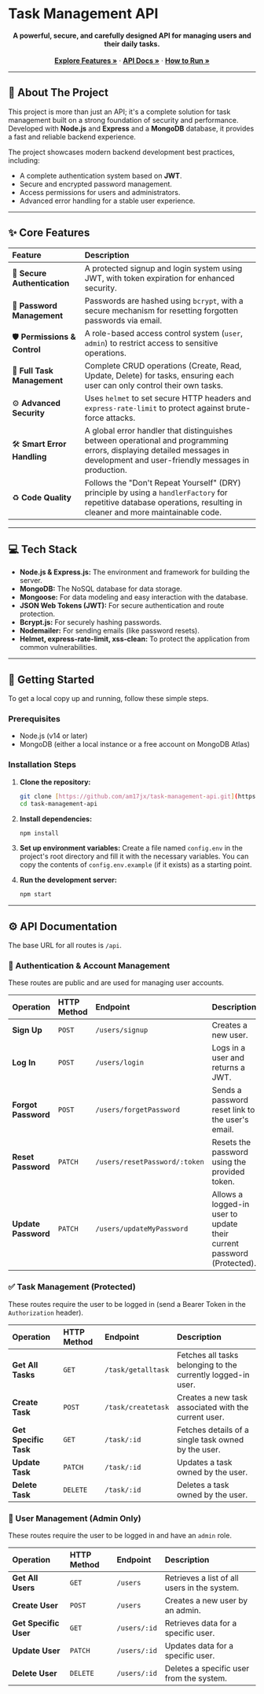 # Task Management API



<p align="center">
  <strong>A powerful, secure, and carefully designed API for managing users and their daily tasks.</strong>
  <br />
  <br />
  <a href="#✨-core-features"><strong>Explore Features »</strong></a>
  ·
  <a href="#-api-documentation"><strong>API Docs »</strong></a>
  ·
  <a href="#-getting-started"><strong>How to Run »</strong></a>
</p>

---

## 🚀 About The Project

This project is more than just an API; it's a complete solution for task management built on a strong foundation of security and performance. Developed with **Node.js** and **Express** and a **MongoDB** database, it provides a fast and reliable backend experience.

The project showcases modern backend development best practices, including:
* A complete authentication system based on **JWT**.
* Secure and encrypted password management.
* Access permissions for users and administrators.
* Advanced error handling for a stable user experience.

---

## ✨ Core Features

| Feature | Description |
| :--- | :--- |
| 🔐 **Secure Authentication** | A protected signup and login system using JWT, with token expiration for enhanced security. |
| 🔑 **Password Management** | Passwords are hashed using `bcrypt`, with a secure mechanism for resetting forgotten passwords via email. |
| 🛡️ **Permissions & Control**| A role-based access control system (`user`, `admin`) to restrict access to sensitive operations. |
| 📝 **Full Task Management**| Complete CRUD operations (Create, Read, Update, Delete) for tasks, ensuring each user can only control their own tasks. |
| ⚙️ **Advanced Security** | Uses `helmet` to set secure HTTP headers and `express-rate-limit` to protect against brute-force attacks. |
| 🛠️ **Smart Error Handling**| A global error handler that distinguishes between operational and programming errors, displaying detailed messages in development and user-friendly messages in production. |
| ♻️ **Code Quality** | Follows the "Don't Repeat Yourself" (DRY) principle by using a `handlerFactory` for repetitive database operations, resulting in cleaner and more maintainable code. |

---

## 💻 Tech Stack

* **Node.js & Express.js:** The environment and framework for building the server.
* **MongoDB:** The NoSQL database for data storage.
* **Mongoose:** For data modeling and easy interaction with the database.
* **JSON Web Tokens (JWT):** For secure authentication and route protection.
* **Bcrypt.js:** For securely hashing passwords.
* **Nodemailer:** For sending emails (like password resets).
* **Helmet, express-rate-limit, xss-clean:** To protect the application from common vulnerabilities.

---

## 🏁 Getting Started

To get a local copy up and running, follow these simple steps.

### Prerequisites

* Node.js (v14 or later)
* MongoDB (either a local instance or a free account on MongoDB Atlas)

### Installation Steps

1.  **Clone the repository:**
    ```bash
    git clone [https://github.com/am17jx/task-management-api.git](https://github.com/am17jx/task-management-api.git)
    cd task-management-api
    ```

2.  **Install dependencies:**
    ```bash
    npm install
    ```

3.  **Set up environment variables:**
    Create a file named `config.env` in the project's root directory and fill it with the necessary variables. You can copy the contents of `config.env.example` (if it exists) as a starting point.

4.  **Run the development server:**
    ```bash
    npm start
    ```

---

## ⚙️ API Documentation

The base URL for all routes is `/api`.

### 👤 Authentication & Account Management

These routes are public and are used for managing user accounts.

| Operation | HTTP Method | Endpoint | Description |
| :--- | :--- | :--- | :--- |
| **Sign Up** | `POST` | `/users/signup` | Creates a new user. |
| **Log In** | `POST` | `/users/login` | Logs in a user and returns a JWT. |
| **Forgot Password**| `POST` | `/users/forgetPassword`| Sends a password reset link to the user's email. |
| **Reset Password** | `PATCH` | `/users/resetPassword/:token`| Resets the password using the provided token. |
| **Update Password**| `PATCH` | `/users/updateMyPassword` | Allows a logged-in user to update their current password (Protected). |

### ✅ Task Management (Protected)

These routes require the user to be logged in (send a Bearer Token in the `Authorization` header).

| Operation | HTTP Method | Endpoint | Description |
| :--- | :--- | :--- | :--- |
| **Get All Tasks** | `GET` | `/task/getalltask` | Fetches all tasks belonging to the currently logged-in user. |
| **Create Task** | `POST` | `/task/createtask` | Creates a new task associated with the current user. |
| **Get Specific Task**| `GET` | `/task/:id` | Fetches details of a single task owned by the user. |
| **Update Task** | `PATCH` | `/task/:id` | Updates a task owned by the user. |
| **Delete Task** | `DELETE`| `/task/:id` | Deletes a task owned by the user. |

### 👑 User Management (Admin Only)

These routes require the user to be logged in and have an `admin` role.

| Operation | HTTP Method | Endpoint | Description |
| :--- | :--- | :--- | :--- |
| **Get All Users**| `GET` | `/users` | Retrieves a list of all users in the system. |
| **Create User** | `POST` | `/users` | Creates a new user by an admin. |
| **Get Specific User**| `GET` | `/users/:id` | Retrieves data for a specific user. |
| **Update User** | `PATCH` | `/users/:id` | Updates data for a specific user. |
| **Delete User** | `DELETE`| `/users/:id` | Deletes a specific user from the system. |
